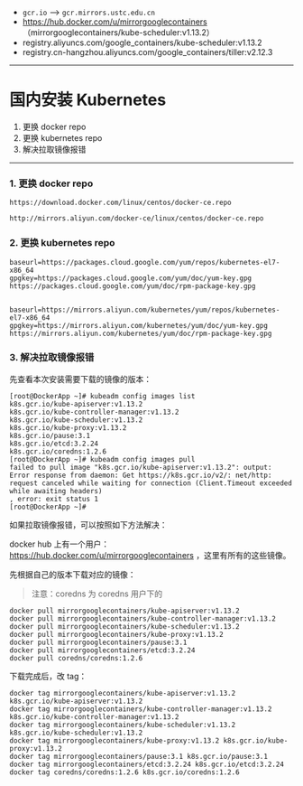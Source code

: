 * `gcr.io` --> `gcr.mirrors.ustc.edu.cn`
* https://hub.docker.com/u/mirrorgooglecontainers （mirrorgooglecontainers/kube-scheduler:v1.13.2）
* registry.aliyuncs.com/google_containers/kube-scheduler:v1.13.2
* registry.cn-hangzhou.aliyuncs.com/google_containers/tiller:v2.12.3

---

# 国内安装 Kubernetes

1. 更换 docker repo
2. 更换 kubernetes repo
3. 解决拉取镜像报错

---

### 1. 更换 docker repo

```
https://download.docker.com/linux/centos/docker-ce.repo

http://mirrors.aliyun.com/docker-ce/linux/centos/docker-ce.repo
```

### 2. 更换 kubernetes repo

```
baseurl=https://packages.cloud.google.com/yum/repos/kubernetes-el7-x86_64
gpgkey=https://packages.cloud.google.com/yum/doc/yum-key.gpg https://packages.cloud.google.com/yum/doc/rpm-package-key.gpg


baseurl=https://mirrors.aliyun.com/kubernetes/yum/repos/kubernetes-el7-x86_64
gpgkey=https://mirrors.aliyun.com/kubernetes/yum/doc/yum-key.gpg https://mirrors.aliyun.com/kubernetes/yum/doc/rpm-package-key.gpg
```

### 3. 解决拉取镜像报错

先查看本次安装需要下载的镜像的版本：

```
[root@DockerApp ~]# kubeadm config images list
k8s.gcr.io/kube-apiserver:v1.13.2
k8s.gcr.io/kube-controller-manager:v1.13.2
k8s.gcr.io/kube-scheduler:v1.13.2
k8s.gcr.io/kube-proxy:v1.13.2
k8s.gcr.io/pause:3.1
k8s.gcr.io/etcd:3.2.24
k8s.gcr.io/coredns:1.2.6
[root@DockerApp ~]# kubeadm config images pull
failed to pull image "k8s.gcr.io/kube-apiserver:v1.13.2": output: Error response from daemon: Get https://k8s.gcr.io/v2/: net/http: request canceled while waiting for connection (Client.Timeout exceeded while awaiting headers)
, error: exit status 1
[root@DockerApp ~]#
```

如果拉取镜像报错，可以按照如下方法解决：

docker hub 上有一个用户： https://hub.docker.com/u/mirrorgooglecontainers ，这里有所有的这些镜像。

先根据自己的版本下载对应的镜像：

> 注意：coredns 为 coredns 用户下的

```
docker pull mirrorgooglecontainers/kube-apiserver:v1.13.2
docker pull mirrorgooglecontainers/kube-controller-manager:v1.13.2
docker pull mirrorgooglecontainers/kube-scheduler:v1.13.2
docker pull mirrorgooglecontainers/kube-proxy:v1.13.2
docker pull mirrorgooglecontainers/pause:3.1
docker pull mirrorgooglecontainers/etcd:3.2.24
docker pull coredns/coredns:1.2.6
```

下载完成后，改 tag：

```
docker tag mirrorgooglecontainers/kube-apiserver:v1.13.2 k8s.gcr.io/kube-apiserver:v1.13.2
docker tag mirrorgooglecontainers/kube-controller-manager:v1.13.2 k8s.gcr.io/kube-controller-manager:v1.13.2
docker tag mirrorgooglecontainers/kube-scheduler:v1.13.2 k8s.gcr.io/kube-scheduler:v1.13.2
docker tag mirrorgooglecontainers/kube-proxy:v1.13.2 k8s.gcr.io/kube-proxy:v1.13.2
docker tag mirrorgooglecontainers/pause:3.1 k8s.gcr.io/pause:3.1
docker tag mirrorgooglecontainers/etcd:3.2.24 k8s.gcr.io/etcd:3.2.24
docker tag coredns/coredns:1.2.6 k8s.gcr.io/coredns:1.2.6
```
